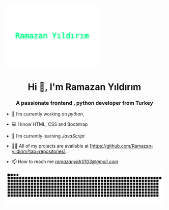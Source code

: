 <img src="images/matrix.svg" width="300" height="200">

<h1 align="center">Hi 👋, I'm Ramazan Yıldırım</h1>
<h3 align="center">A passionate frontend , python developer from Turkey</h3>

- 🔭 I’m currently working on *python*,

- 💻 I know HTML, CSS and Bootstrap

- 🌱 I’m currently learning *JavaScript*

- 👨‍💻 All of my projects are available at [https://github.com/Ramazan-yildirim?tab=repositories].

- 📫 How to reach me *ramazanyldr0103@gmail.com*

![github snake animation](https://raw.githubusercontent.com/Ramazan-yildirim/Ramazan-yildirim/output/github-contribution-grid-snake-dark.svg)
